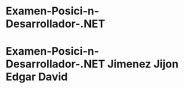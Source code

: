 # Examen-Posici-n-Desarrollador-.NET
# Examen-Posici-n-Desarrollador-.NET   Jimenez Jijon Edgar David
